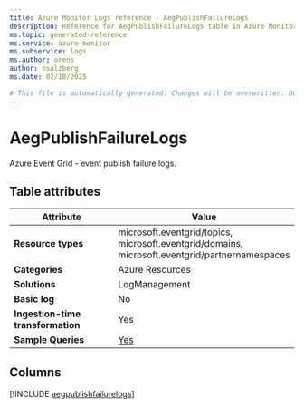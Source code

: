 ```yaml
---
title: Azure Monitor Logs reference - AegPublishFailureLogs
description: Reference for AegPublishFailureLogs table in Azure Monitor Logs.
ms.topic: generated-reference
ms.service: azure-monitor
ms.subservice: logs
ms.author: orens
author: osalzberg
ms.date: 02/18/2025

# This file is automatically generated. Changes will be overwritten. Do not change this file directly.
---
```


# AegPublishFailureLogs

Azure Event Grid - event publish failure logs.


## Table attributes

|Attribute|Value|
|---|---|
|**Resource types**|microsoft.eventgrid/topics,<br>microsoft.eventgrid/domains,<br>microsoft.eventgrid/partnernamespaces|
|**Categories**|Azure Resources|
|**Solutions**| LogManagement|
|**Basic log**|No|
|**Ingestion-time transformation**|Yes|
|**Sample Queries**|[Yes](/azure/azure-monitor/reference/queries/aegpublishfailurelogs)|



## Columns
  
[!INCLUDE [aegpublishfailurelogs](~/reusable-content/ce-skilling/azure/includes/azure-monitor/reference/tables/aegpublishfailurelogs-include.md)]
